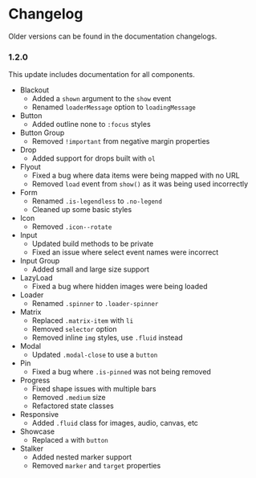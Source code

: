 # Changelog #

Older versions can be found in the documentation changelogs.

### 1.2.0 ###
This update includes documentation for all components.

* Blackout
    * Added a `shown` argument to the `show` event
    * Renamed `loaderMessage` option to `loadingMessage`
* Button
    * Added outline none to `:focus` styles
* Button Group
    * Removed `!important` from negative margin properties
* Drop
    * Added support for drops built with `ol`
* Flyout
    * Fixed a bug where data items were being mapped with no URL
    * Removed `load` event from `show()` as it was being used incorrectly
* Form
    * Renamed `.is-legendless` to `.no-legend`
    * Cleaned up some basic styles
* Icon
    * Removed `.icon--rotate`
* Input
    * Updated build methods to be private
    * Fixed an issue where select event names were incorrect
* Input Group
    * Added small and large size support
* LazyLoad
    * Fixed a bug where hidden images were being loaded
* Loader
    * Renamed `.spinner` to `.loader-spinner`
* Matrix
    * Replaced `.matrix-item` with `li`
    * Removed `selector` option
    * Removed inline `img` styles, use `.fluid` instead
* Modal
    * Updated `.modal-close` to use a `button`
* Pin
    * Fixed a bug where `.is-pinned` was not being removed
* Progress
    * Fixed shape issues with multiple bars
    * Removed `.medium` size
    * Refactored state classes
* Responsive
    * Added `.fluid` class for images, audio, canvas, etc
* Showcase
    * Replaced `a` with `button`
* Stalker
    * Added nested marker support
    * Removed `marker` and `target` properties